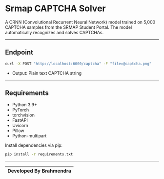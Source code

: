 # Srmap CAPTCHA Solver

A CRNN (Convolutional Recurrent Neural Network) model trained on 5,000 CAPTCHA samples from the SRMAP Student Portal. The model automatically recognizes and solves CAPTCHAs.

---

## Endpoint

```bash
curl -X POST "http://localhost:6000/captcha" -F "file=@captcha.png"
```
- Output: Plain text CAPTCHA string
---

## Requirements

- Python 3.9+
- PyTorch
- torchvision
- FastAPI
- Uvicorn
- Pillow
- Python-multipart

Install dependencies via pip:

```bash
pip install -r requirements.txt
```
***
| Developed By Brahmendra |
|:-------:|